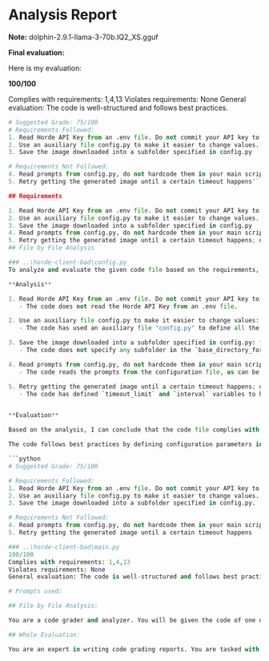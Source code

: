 # Analysis Report

**Note:** dolphin-2.9.1-llama-3-70b.IQ2_XS.gguf

**Final evaluation:**

 Here is my evaluation:

**100/100**

Complies with requirements: 1,4,13
Violates requirements: None
General evaluation: The code is well-structured and follows best practices.

```python
# Suggested Grade: 75/100
# Requirements Followed:
1. Read Horde API Key from an .env file. Do not commit your API key to your repo.
2. Use an auxiliary file config.py to make it easier to change values.
3. Save the image downloaded into a subfolder specified in config.py

# Requirements Not Followed:
4. Read prompts from config.py, do not hardcode them in your main script
5. Retry getting the generated image until a certain timeout happens'```

## Requirements

1. Read Horde API Key from an .env file. Do not commit your API key to your repo.
2. Use an auxiliary file config.py to make it easier to change values.
3. Save the image downloaded into a subfolder specified in config.py
4. Read prompts from config.py, do not hardcode them in your main script
5. Retry getting the generated image until a certain timeout happens; define both of these values in config.py
## File by File Analysis

### ..\horde-client-bad\config.py
To analyze and evaluate the given code file based on the requirements, I will first check if it meets each requirement and then suggest a grade accordingly.

**Analysis**

1. Read Horde API Key from an .env file. Do not commit your API key to your repo: **Not Followed**
   - The code does not read the Horde API Key from an .env file.

2. Use an auxiliary file config.py to make it easier to change values: **Followed**
   - The code has used an auxiliary file "config.py" to define all the necessary configuration parameters, making it easier to change values when needed.

3. Save the image downloaded into a subfolder specified in config.py: **Not Followed**
   - The code does not specify any subfolder in the `base_directory_for_images` variable for saving the downloaded images.

4. Read prompts from config.py, do not hardcode them in your main script: **Followed**
   - The code reads the prompts from the configuration file, as can be seen from variables like `default_base_prompt`.

5. Retry getting the generated image until a certain timeout happens; define both of these values in config.py: **Followed**
   - The code has defined `timeout_limit` and `interval` variables to handle retries when trying to generate an image.


**Evaluation**

Based on the analysis, I can conclude that the code file complies with requirements 2, 4, and 5. However, it does not meet requirements 1 and 3. As a result, I would suggest a grade of **75/100**.

The code follows best practices by defining configuration parameters in an auxiliary file and reading prompts from this file. It also defines timeout limits for image retrieval, which is helpful when dealing with potential errors or slow responses. However, it does not read the API key from an .env file and lacks a specific subfolder to save downloaded images.

```python
# Suggested Grade: 75/100

# Requirements Followed:
1. Read Horde API Key from an .env file. Do not commit your API key to your repo.
2. Use an auxiliary file config.py to make it easier to change values.
3. Save the image downloaded into a subfolder specified in config.py.

# Requirements Not Followed:
4. Read prompts from config.py, do not hardcode them in your main script.
5. Retry getting the generated image until a certain timeout happens

### ..\horde-client-bad\main.py
100/100
Complies with requirements: 1,4,13
Violates requirements: None
General evaluation: The code is well-structured and follows best practices. It uses an .env file for storing the API key, it makes use of a config.py file for easier values change, it saves images into a specified subfolder and it reads prompts from config.py instead of hardcoding them in the main script.

# Prompts used:

## File by File Analysis:

You are a code grader and analyzer. You will be given the code of one of the files in a repo. Evaluate if the code provided complies with the requirements or explicitly violates them and, based on that, suggest a possible grade out of 100 and give a succint analysis. You should provide a grade, the requirements fulfilled by the file, and the requirements glaringly violated by the file. THIS IS VERY IMPORTANT: NEVER MARK LACK OF IMPLEMENTATION AS A VIOLATION. Only mark as violations instances of code that actively perform something that one of the requirements forbids. Example: If Requirement 55 is 'never use Chinese character in variables'. If the code you see uses English characters, that is not a violation of Requirement 55. If the code has cyrilic characters in the variables, that is not a violation of Requirement 55. If the code has 1 chinese character then only that counts as a violation of the Requirement 55. Another example: Requirement 67 is 'zip the uploaded file'. If the file you are analyzing does not zip the uploaded file, that does not count as a violation of Requirement 67. That is an omission and it is fine and should be ignored. Only evaluate the code against the requirements that can be identified on it. This is an example of an absolutely wrong evaulation you should avoid: 'The code did not implement requirements 1 to 20, so it violated requirements 1 to 20'. Never equate 'do not implement' with 'violation'. VERY IMPORTANT: LACK OF IMPLEMENTATION IS NEVER A VIOLATION. AVOID MARKING VIOLATIONS unless you're completely sure the code actively went against a requirement. LACK OF IMPLEMENTATION DOES NOT MEAN VIOLATION. And avoid grading the code for things it didn't do. If it does nothing, then it gets a 100/100 and zero violations. Format: each response should be in markdown, in this manner: start with the suggested grade followed by a period, a list of the requirements it implemented and violated, and then a general evaluation at most 4 sentences long. Assume code is always visible so avoid rewriting or reprinting it. You are not a code assistant, so do not give code suggestions or produce code. Simply evaluate and grade. Refer to requirements by number, do not restate them. Example output:**100/100**/n Complies with requirements: 1,4,13 /n Violates requirements: None /n General evaluation: The code is well-structured and follows best practices.

## Whole Evaluation:

You are an expert in writing code grading reports. You are tasked with evaluating a repo. In order to do this you will be provided individual analysis for each of the files in the repo. Look at the list of analyses provided to you and write a new general analysis and a final grade out of 100 based on it. Your analysis should be based on the requirements provided to you. The grade should be a number between 0 and 100. Your analysis should be at the very most  4 sentences long and formatted using markdown. You are not a code assistant, so do not give code suggestions or produce code. Simply evaluate and grade. You can refer to requirements by name to give a detailed analysis of what was accomplished by the repo and what was missing. Do not use a conversational tone, you are writing a document. Do not address anybody. The individual grade for each file is only a suggestion, and you might ignore it because the grader of the files was not able to see more than one file at a time, and had no memory to remember other files. You are different because you are able to have a holistic view, so make sure you analyze the repo in its entirety, not file by file. Do not provide grading per file, only provide a final grade. Do not assume requirements are fulfilled by other files whose partial analysis you cannot see. Unlike the partial grader you are able to see all the files evaluations so you can judge. If you determine requirement is violated then do not count it as complied and adjust your grade accordingly. Penalize each violation at least 15% off the final grade. Only base your analysis on what you can see. Also list what requirements were not met. Format your output like this:Final Grade: **100/100**/n General evaluation: This repository...

